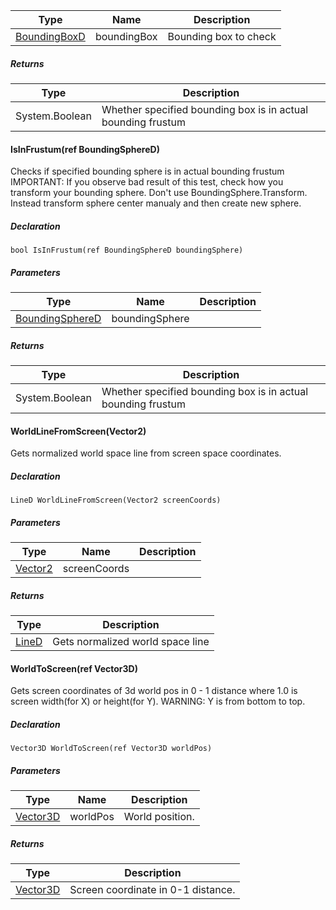 | Type | Name | Description |
| --- | --- | --- |
| [BoundingBoxD](https://keensoftwarehouse.github.io/SpaceEngineersModAPI/api/VRageMath.BoundingBoxD.html) | boundingBox | Bounding box to check |

##### Returns

| Type | Description |
| --- | --- |
| System.Boolean | Whether specified bounding box is in actual bounding frustum |

#### IsInFrustum(ref BoundingSphereD)

Checks if specified bounding sphere is in actual bounding frustum IMPORTANT: If you observe bad result of this test, check how you transform your bounding sphere. Don't use BoundingSphere.Transform. Instead transform sphere center manualy and then create new sphere.

##### Declaration

```
bool IsInFrustum(ref BoundingSphereD boundingSphere)
```

##### Parameters

| Type | Name | Description |
| --- | --- | --- |
| [BoundingSphereD](https://keensoftwarehouse.github.io/SpaceEngineersModAPI/api/VRageMath.BoundingSphereD.html) | boundingSphere |     |

##### Returns

| Type | Description |
| --- | --- |
| System.Boolean | Whether specified bounding box is in actual bounding frustum |

#### WorldLineFromScreen(Vector2)

Gets normalized world space line from screen space coordinates.

##### Declaration

```
LineD WorldLineFromScreen(Vector2 screenCoords)
```

##### Parameters

| Type | Name | Description |
| --- | --- | --- |
| [Vector2](https://keensoftwarehouse.github.io/SpaceEngineersModAPI/api/VRageMath.Vector2.html) | screenCoords |     |

##### Returns

| Type | Description |
| --- | --- |
| [LineD](https://keensoftwarehouse.github.io/SpaceEngineersModAPI/api/VRageMath.LineD.html) | Gets normalized world space line |

#### WorldToScreen(ref Vector3D)

Gets screen coordinates of 3d world pos in 0 - 1 distance where 1.0 is screen width(for X) or height(for Y). WARNING: Y is from bottom to top.

##### Declaration

```
Vector3D WorldToScreen(ref Vector3D worldPos)
```

##### Parameters

| Type | Name | Description |
| --- | --- | --- |
| [Vector3D](https://keensoftwarehouse.github.io/SpaceEngineersModAPI/api/VRageMath.Vector3D.html) | worldPos | World position. |

##### Returns

| Type | Description |
| --- | --- |
| [Vector3D](https://keensoftwarehouse.github.io/SpaceEngineersModAPI/api/VRageMath.Vector3D.html) | Screen coordinate in 0-1 distance. |